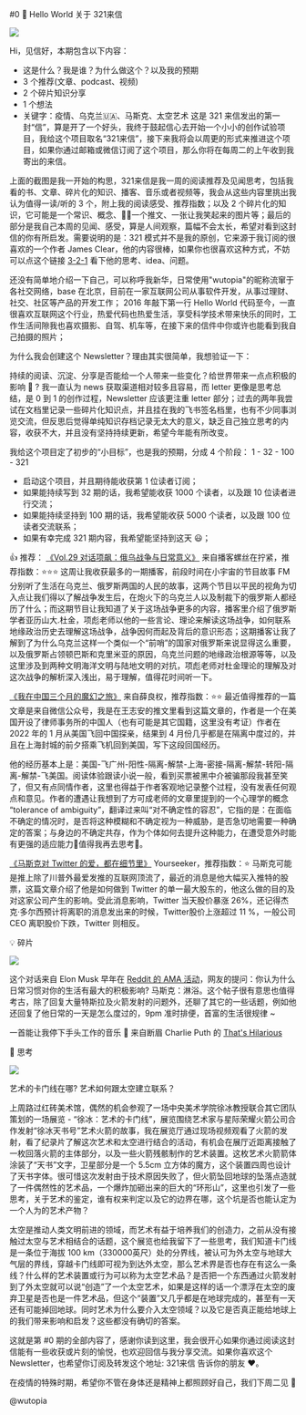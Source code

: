 #0 👋 Hello World 关于 321来信


![](https://imgs.zhubai.love/b19150967d7e4ccba0d45072ef645400.jpg)

Hi，见信好，本期包含以下内容：  

- 这是什么？我是谁？为什么做这个？以及我的预期
- 3 个推荐(文章、podcast、视频)
- 2 个碎片知识分享
- 1 个想法
- 关键字：疫情、乌克兰🇺🇦、马斯克、太空艺术
这是 321 来信发出的第一封“信”，算是开了一个好头，我终于鼓起信心去开始一个小小的创作试验项目，我给这个项目取名“321来信”，接下来我将会以周更的形式来推进这个项目，如果你通过邮箱或微信订阅了这个项目，那么你将在每周二的上午收到我寄出的来信。

上面的截图是我一开始的构思，321来信是我一周的阅读推荐及见闻思考，包括我看的书、文章、碎片化的知识、播客、音乐或者视频等，我会从这些内容里挑出我认为值得一读/听的 3 个，附上我的阅读感受、推荐指数；以及 2 个碎片化的知识，它可能是一个常识、概念、一个推文、一张让我笑起来的图片等；最后的部分是我自己本周的见闻、感受，算是人间观察，篇幅不会太长，希望对看到这封信的你有所启发。需要说明的是：321 模式并不是我的原创，它来源于我订阅的很喜欢的一个作者 James Clear，他的内容很棒，如果你也很喜欢这种方式，不妨可以点这个链接 [3-2-1](https://jamesclear.com/3-2-1/march-31-2022?rh_ref=d2d78ae8) 看下他的思考、idea、问题。

还没有简单地介绍一下自己，可以称呼我新华，日常使用"wutopia"的昵称流窜于各社交网络，base 在北京，目前在一家互联网公司从事软件开发，从事过理财、社交、社区等产品的开发工作； 2016 年敲下第一行 Hello World 代码至今，一直很喜欢互联网这个行业，热爱代码也热爱生活，享受科学技术带来快乐的同时，工作生活间隙我也喜欢摄影、自驾、机车等，在接下来的信件中你或许也能看到我自己拍摄的照片；

为什么我会创建这个 Newsletter？理由其实很简单，我想验证一下：

持续的阅读、沉淀、分享是否能给一个人带来一些变化？给世界带来一点点积极的影响 🤔 ?
我一直认为 news 获取渠道相对较多且容易，而 letter 更像是思考总结，是 0 到 1 的创作过程，Newsletter 应该更注重 letter 部分；过去的两年我尝试在文档里记录一些碎片化知识点，并且挂在我的飞书签名档里，也有不少同事浏览交流，但反思后觉得单纯知识存档记录无太大的意义，缺乏自己独立思考的内容，收获不大，并且没有坚持持续更新，希望今年能有所改变。

我给这个项目定了初步的“小目标”，也是我的预期，分成 4 个阶段： 1 - 32 - 100 - 321

- 启动这个项目，并且期待能收获第 1 位读者订阅；
- 如果能持续写到 32 期的话，我希望能收获 1000 个读者，以及跟 10 位读者进行交流；
- 如果能持续坚持到 100 期的话，我希望能收获 5000 个读者，以及跟 100 位读者交流联系；
- 如果有幸完成 321 期内容，我希望能坚持到这天 😃；

👍 推荐：
[《Vol.29 对话项飙：俄乌战争与日常意义》](https://www.xiaoyuzhoufm.com/episode/624dd13ed01d114df44b15e4?s=eyJ1IjogIjVlOWE5MjEwNDAwZWMxYTRkOWQyNzZkYiJ9) 来自播客螺丝在拧紧，推荐指数：⭐️⭐️⭐️
这周让我收获最多的一期播客，前段时间在小宇宙的节目故事 FM 分别听了生活在乌克兰、俄罗斯两国的人民的故事，这两个节目以平民的视角为切入点让我们得以了解战争发生后，在炮火下的乌克兰人以及制裁下的俄罗斯人都经历了什么；而这期节目让我知道了关于这场战争更多的内容，播客里介绍了俄罗斯学者亚历山大.杜金，项彪老师以他的一些言论、理论来解读这场战争，如何联系地缘政治历史去理解这场战争，战争因何而起及背后的意识形态；这期播客让我了解到了为什么乌克兰这样一个类似一个“前哨”的国家对俄罗斯来说显得这么重要，以及俄罗斯占领顿巴斯和克里米亚的原因，乌克兰问题的地缘政治根源等等，以及这里涉及到两种文明海洋文明与陆地文明的对抗，项彪老师对杜金理论的理解及对这次战争的解析深入浅出，易于理解，值得花时间听一下。

[《我在中国三个月的魔幻之旅》](https://mp.weixin.qq.com/s/gDa7m6-B0HDmmV8g7iY8VA) 来自薛良权，推荐指数：⭐️⭐️
最近值得推荐的一篇文章是来自微信公众号，我是在王志安的推文里看到这篇文章的，作者是一个在美国开设了律师事务所的中国人（也有可能是其它国籍，这里没有考证）作者在 2022 年的 1 月从美国飞回中国探亲，结果到 4 月份几乎都是在隔离中度过的，并且在上海封城的前夕搭乘飞机回到美国，写下这段回国经历。

他的经历基本上是：美国-飞广州-阳性-隔离-解禁-上海-密接-隔离-解禁-转阳-隔离-解禁-飞美国。阅读体验跟读小说一般，看到买票被黑中介被骗那段我甚至笑了，但又有点同情作者，这里也得益于作者客观地记录整个过程，没有发表任何观点和意见。作者的遭遇让我想到了方可成老师的文章里提到的一个心理学的概念 “tolerance of ambiguity”，翻译过来叫“对不确定性的容忍”，它指的是：在面临不确定的情况时，是否将这种模糊和不确定视为一种威胁，是否急切地需要一种确定的答案；与身边的不确定共存，作为个体如何去提升这种能力，在遭受意外时能有更强的适应能力值得我再去思考🤔。

[《马斯克对 Twitter 的爱，都在细节里》](https://mp.weixin.qq.com/s/1JcnyWSYSc6rpNHkIcuY1A) Yourseeker，推荐指数：⭐️
马斯克可能是推上除了川普外最爱发推的互联网顶流了，最近的消息是他大幅买入推特的股票，这篇文章介绍了他是如何做到 Twitter 的单一最大股东的，他这么做的目的及对这家公司产生的影响。受此消息影响，Twitter 当天股价暴涨 26%，还记得杰克·多尔西预计将离职的消息发出来的时候，Twitter股价上涨超过 11 %，一般公司 CEO 离职股价下跌，Twitter 则相反。

💡 碎片

![](https://imgs.zhubai.love/499d9504b945441980a097dd617e3033.png)

这个对话来自 Elon Musk 早年在 [Reddit 的 AMA 活动](https://www.reddit.com/r/IAmA/comments/2rgsan/i_am_elon_musk_ceocto_of_a_rocket_company_ama/)，网友的提问：你认为什么日常习惯对你的生活有最大的积极影响? 马斯克：淋浴。这个帖子很有意思也值得考古，除了回复大量特斯拉及火箭发射的问题外，还聊了其它的一些话题，例如他还回复了他日常的一天是怎么度过的，9pm 准时排便，首富的生活很规律 ~

一首能让我停下手头工作的音乐 🎵 来自断眉 Charlie Puth 的 [That's Hilarious ](https://music.163.com/#/song?id=1935311363)

👀 思考

![](https://imgs.zhubai.love/758b1ccc2a624e4480826786ad67048c.jpg)

艺术的卡门线在哪? 艺术如何跟太空建立联系？

上周路过红砖美术馆，偶然的机会参观了一场中央美术学院徐冰教授联合其它团队策划的一场展览 - “徐冰：艺术的卡门线”，展览围绕艺术家与星际荣耀火箭公司合作发射“徐冰天书号”艺术火箭的故事，我在展览厅通过现场视频观看了火箭的发射，看了纪录片了解这次艺术和太空进行结合的活动，有机会在展厅近距离接触了一枚回落火箭的主体部分，以及一些火箭残骸制作的艺术装置。这枚艺术火箭箭体涂装了“天书”文字，卫星部分是一个 5.5cm 立方体的魔方，这个装置四周也设计了天书字体。很可惜这次发射由于技术原因失败了，但火箭坠回地球的坠落点造就了一件偶然性的艺术品，一个爆炸加砸出来的巨大的“环形山”，这里也引发了一些思考，关于艺术的鉴定，谁有权来判定以及它的边界在哪，这个坑是否也能认定为一个人为的艺术产物？

太空是推动人类文明前进的领域，而艺术有益于培养我们的创造力，之前从没有接触过太空与艺术相结合的话题，这个展览也给我留下了一些思考，我们知道卡门线是一条位于海拔 100 km（330000英尺）处的分界线，被认可为外太空与地球大气层的界线，穿越卡门线即可视为到达外太空，那么艺术界是否也存在有这么一条线？什么样的艺术装置或行为可以称为太空艺术品？是否把一个东西通过火箭发射到了外太空就可以说“创造”了一个太空艺术，如果是这样的话一个漂浮在太空的废弃卫星是否也是一件艺术品，但这个“装置”又几乎都是在地球完成的，甚至有一天还有可能掉回地球。同时艺术为什么要介入太空领域？以及它是否真正能给地球上的我们带来影响和启发？这些都没有确切的答案。

这就是第 #0 期的全部内容了，感谢你读到这里，我会很开心如果你通过阅读这封信能有一些收获或片刻的愉悦，也欢迎回信与我分享交流。如果你喜欢这个 Newsletter，也希望你订阅及转发这个地址: 321来信 告诉你的朋友 ❤️。

在疫情的特殊时期，希望你不管在身体还是精神上都照顾好自己，我们下周二见 👋

@wutopia


